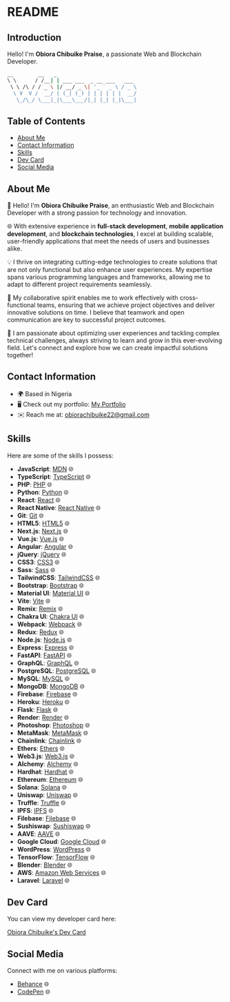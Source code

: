 # README

## Introduction

Hello! I'm **Obiora Chibuike Praise**, a passionate Web and Blockchain Developer.

```bash
__        __   _                                   
\ \      / /__| | ___ ___  _ __ ___   ___   
 \ \ /\ / / _ \ |/ __/ _ \| '_ ` _ \ / _ \  
  \ V  V /  __/ | (_| (_) | | | | | |  __/ 
   \_/\_/ \___|_|\___\___/|_| |_| |_|\___|   
```

## Table of Contents

- [About Me](#about-me)
- [Contact Information](#contact-information)
- [Skills](#skills)
- [Dev Card](#dev-card)
- [Social Media](#social-media)

## About Me

👋 Hello! I'm **Obiora Chibuike Praise**, an enthusiastic Web and Blockchain Developer with a strong passion for technology and innovation.

🌐 With extensive experience in **full-stack development**, **mobile application development**, and **blockchain technologies**, I excel at building scalable, user-friendly applications that meet the needs of users and businesses alike.

💡 I thrive on integrating cutting-edge technologies to create solutions that are not only functional but also enhance user experiences. My expertise spans various programming languages and frameworks, allowing me to adapt to different project requirements seamlessly.

🤝 My collaborative spirit enables me to work effectively with cross-functional teams, ensuring that we achieve project objectives and deliver innovative solutions on time. I believe that teamwork and open communication are key to successful project outcomes.

🚀 I am passionate about optimizing user experiences and tackling complex technical challenges, always striving to learn and grow in this ever-evolving field. Let's connect and explore how we can create impactful solutions together!

## Contact Information

* 🌍 Based in Nigeria
* 🖥️ Check out my portfolio: [My Portfolio](http://codetech-pi.vercel.app/)
* ✉️ Reach me at: [obiorachibuike22@gmail.com](mailto:obiorachibuike22@gmail.com)

## Skills

Here are some of the skills I possess:

- **JavaScript**: [MDN](https://developer.mozilla.org/en-US/docs/Web/JavaScript) 🌐
- **TypeScript**: [TypeScript](https://www.typescriptlang.org/) 🌐
- **PHP**: [PHP](https://www.php.net/) 🌐
- **Python**: [Python](https://www.python.org/) 🌐
- **React**: [React](https://reactjs.org/) 🌐
- **React Native**: [React Native](https://reactnative.dev/) 🌐
- **Git**: [Git](https://git-scm.com/) 🌐
- **HTML5**: [HTML5](https://developer.mozilla.org/en-US/docs/Glossary/HTML5) 🌐
- **Next.js**: [Next.js](https://nextjs.org/docs) 🌐
- **Vue.js**: [Vue.js](https://vuejs.org/) 🌐
- **Angular**: [Angular](https://angular.io/) 🌐
- **jQuery**: [jQuery](https://jquery.com/) 🌐
- **CSS3**: [CSS3](https://www.w3.org/TR/CSS/#css) 🌐
- **Sass**: [Sass](https://sass-lang.com/) 🌐
- **TailwindCSS**: [TailwindCSS](https://tailwindcss.com/) 🌐
- **Bootstrap**: [Bootstrap](https://getbootstrap.com/) 🌐
- **Material UI**: [Material UI](https://mui.com/) 🌐
- **Vite**: [Vite](https://vitejs.dev/) 🌐
- **Remix**: [Remix](https://remix.run/) 🌐
- **Chakra UI**: [Chakra UI](https://chakra-ui.com/) 🌐
- **Webpack**: [Webpack](https://webpack.js.org/) 🌐
- **Redux**: [Redux](https://redux.js.org/) 🌐
- **Node.js**: [Node.js](https://nodejs.org/en/) 🌐
- **Express**: [Express](https://expressjs.com/) 🌐
- **FastAPI**: [FastAPI](https://fastapi.tiangolo.com/) 🌐
- **GraphQL**: [GraphQL](https://graphql.org/) 🌐
- **PostgreSQL**: [PostgreSQL](https://www.postgresql.org/) 🌐
- **MySQL**: [MySQL](https://www.mysql.com/) 🌐
- **MongoDB**: [MongoDB](https://www.mongodb.com/) 🌐
- **Firebase**: [Firebase](https://firebase.google.com/) 🌐
- **Heroku**: [Heroku](https://www.heroku.com/) 🌐
- **Flask**: [Flask](https://flask.palletsprojects.com/en/2.0.x/) 🌐
- **Render**: [Render](https://render.com/) 🌐
- **Photoshop**: [Photoshop](https://www.adobe.com/uk/products/photoshop.html) 🌐
- **MetaMask**: [MetaMask](https://metamask.io/) 🌐
- **Chainlink**: [Chainlink](https://chain.link/) 🌐
- **Ethers**: [Ethers](https://ethers.io) 🌐
- **Web3.js**: [Web3.js](https://web3js.readthedocs.io/en/v1.7.1/#) 🌐
- **Alchemy**: [Alchemy](https://docs.alchemy.com/alchemy/documentation/alchemy-web3) 🌐
- **Hardhat**: [Hardhat](https://hardhat.org/) 🌐
- **Ethereum**: [Ethereum](https://ethereum.org/en/) 🌐
- **Solana**: [Solana](https://solana.com/) 🌐
- **Uniswap**: [Uniswap](https://uniswap.org/) 🌐
- **Truffle**: [Truffle](https://trufflesuite.com) 🌐
- **IPFS**: [IPFS](https://ipfs.io/) 🌐
- **Filebase**: [Filebase](https://filebase.com/) 🌐
- **Sushiswap**: [Sushiswap](https://www.sushi.com/) 🌐
- **AAVE**: [AAVE](https://aave.com/) 🌐
- **Google Cloud**: [Google Cloud](https://cloud.google.com/) 🌐
- **WordPress**: [WordPress](https://wordpress.com) 🌐
- **TensorFlow**: [TensorFlow](https://www.tensorflow.org/) 🌐
- **Blender**: [Blender](https://www.blender.org/) 🌐
- **AWS**: [Amazon Web Services](https://aws.amazon.com) 🌐
- **Laravel**: [Laravel](https://laravel.com/) 🌐

## Dev Card

You can view my developer card here:

<a href="https://app.daily.dev/obiorachibuike">Obiora Chibuike's Dev Card</a>

## Social Media

Connect with me on various platforms:

- [Behance](https://www.behance.com/chibuikeobiora) 🌐
- [CodePen](https://www.codepen.io/@Obiora-Chibuike) 🌐
